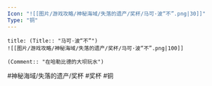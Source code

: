 ```yaml
---
Icon: "![[图片/游戏攻略/神秘海域/失落的遗产/奖杯/马可·波“不”.png|30]]"
Type: "铜"
---
```

```ad-common-bronze-trophy
title: (Title:: "马可·波“不”")
![[图片/游戏攻略/神秘海域/失落的遗产/奖杯/马可·波“不”.png|100]]

(Comment:: "在哈勒比德的大坝玩水")
```

#神秘海域/失落的遗产/奖杯 #奖杯 #铜
